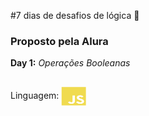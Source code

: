 #7 dias de desafios de lógica 🚀
###  Proposto pela Alura

**Day 1:**
*Operações Booleanas*

##
Linguagem:
  <img align="center" alt="Thalita-Js" height="30" width="40" src="https://raw.githubusercontent.com/devicons/devicon/master/icons/javascript/javascript-plain.svg">
